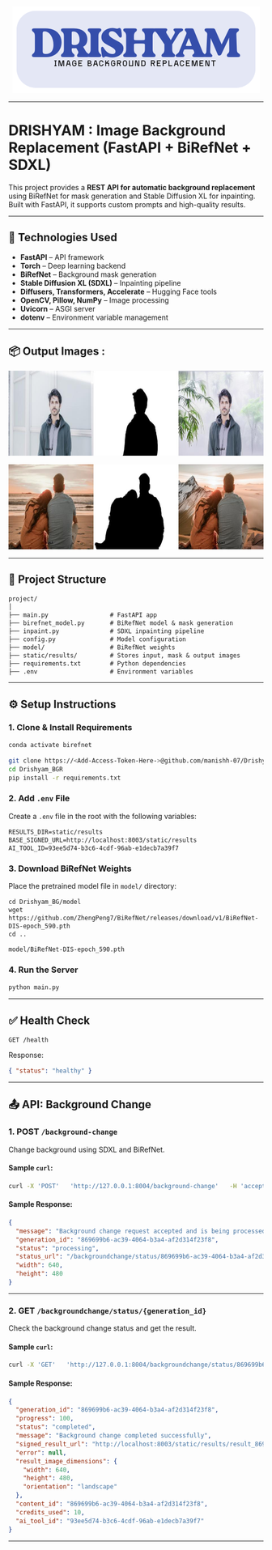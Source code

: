 <p align="center">
  <img src="logo.png" alt="Logo"/>
</p>

---
# DRISHYAM : Image Background Replacement (FastAPI + BiRefNet + SDXL)

This project provides a **REST API for automatic background replacement** using BiRefNet for mask generation and Stable Diffusion XL for inpainting. Built with FastAPI, it supports custom prompts and high-quality results.

---

## 🔧 Technologies Used

- **FastAPI** – API framework
- **Torch** – Deep learning backend
- **BiRefNet** – Background mask generation
- **Stable Diffusion XL (SDXL)** – Inpainting pipeline
- **Diffusers, Transformers, Accelerate** – Hugging Face tools
- **OpenCV, Pillow, NumPy** – Image processing
- **Uvicorn** – ASGI server
- **dotenv** – Environment variable management

---
## 📦 Output Images :


![App Screenshot](sample_results/readme_sample_1.jpg)

![App Screenshot](sample_results/readme_sample_2.jpg)


---

## 📁 Project Structure

```
project/
│
├── main.py                 # FastAPI app
├── birefnet_model.py       # BiRefNet model & mask generation
├── inpaint.py              # SDXL inpainting pipeline
├── config.py               # Model configuration
├── model/                  # BiRefNet weights
├── static/results/         # Stores input, mask & output images
├── requirements.txt        # Python dependencies
├── .env                    # Environment variables
```

---

## ⚙️ Setup Instructions

### 1. Clone & Install Requirements

```bash
conda activate birefnet
```

```bash
git clone https://<Add-Access-Token-Here->@github.com/manishh-07/Drishyam_BGR.git
cd Drishyam_BGR
pip install -r requirements.txt
```

### 2. Add `.env` File

Create a `.env` file in the root with the following variables:

```env
RESULTS_DIR=static/results
BASE_SIGNED_URL=http://localhost:8003/static/results
AI_TOOL_ID=93ee5d74-b3c6-4cdf-96ab-e1decb7a39f7
```

### 3. Download BiRefNet Weights

Place the pretrained model file in `model/` directory:
```
cd Drishyam_BG/model
wget https://github.com/ZhengPeng7/BiRefNet/releases/download/v1/BiRefNet-DIS-epoch_590.pth
cd ..
```
```
model/BiRefNet-DIS-epoch_590.pth
```

### 4. Run the Server



```bash
python main.py
```

---

## ✅ Health Check

```http
GET /health
```

Response:
```json
{ "status": "healthy" }
```

---

## 📤 API: Background Change

### 1. POST `/background-change`

Change background using SDXL and BiRefNet.

#### Sample `curl`:

```bash
curl -X 'POST'   'http://127.0.0.1:8004/background-change'   -H 'accept: application/json'   -H 'Content-Type: multipart/form-data'   -F 'image=@121719602126-4-640x480.jpg;type=image/jpeg'   -F 'prompt=New York City'   -F 'user_id=2212'   -F 'template_id=string'
```

#### Sample Response:

```json
{
  "message": "Background change request accepted and is being processed",
  "generation_id": "869699b6-ac39-4064-b3a4-af2d314f23f8",
  "status": "processing",
  "status_url": "/backgroundchange/status/869699b6-ac39-4064-b3a4-af2d314f23f8",
  "width": 640,
  "height": 480
}
```

---

### 2. GET `/backgroundchange/status/{generation_id}`

Check the background change status and get the result.

#### Sample `curl`:

```bash
curl -X 'GET'   'http://127.0.0.1:8004/backgroundchange/status/869699b6-ac39-4064-b3a4-af2d314f23f8'   -H 'accept: application/json'
```

#### Sample Response:

```json
{
  "generation_id": "869699b6-ac39-4064-b3a4-af2d314f23f8",
  "progress": 100,
  "status": "completed",
  "message": "Background change completed successfully",
  "signed_result_url": "http://localhost:8003/static/results/result_869699b6-ac39-4064-b3a4-af2d314f23f8_0.png",
  "error": null,
  "result_image_dimensions": {
    "width": 640,
    "height": 480,
    "orientation": "landscape"
  },
  "content_id": "869699b6-ac39-4064-b3a4-af2d314f23f8",
  "credits_used": 10,
  "ai_tool_id": "93ee5d74-b3c6-4cdf-96ab-e1decb7a39f7"
}
```

---

